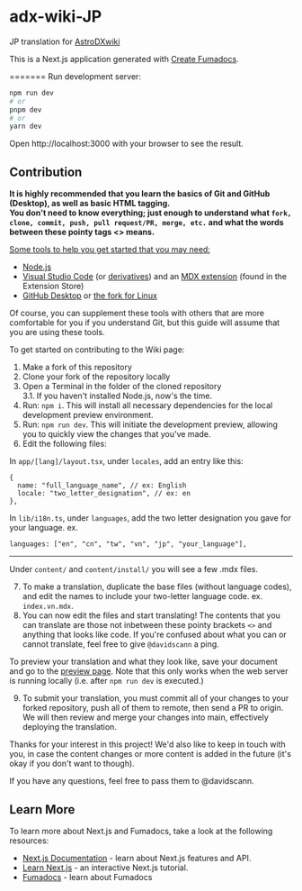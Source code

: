 # adx-wiki-JP

JP translation for [AstroDXwiki](https://wiki.astrodx.com)

This is a Next.js application generated with
[Create Fumadocs](https://github.com/fuma-nama/fumadocs).

=======
Run development server:

```bash
npm run dev
# or
pnpm dev
# or
yarn dev
```

Open http://localhost:3000 with your browser to see the result.

## Contribution
<strong>It is highly recommended that you learn the basics of Git and GitHub (Desktop), as well as basic HTML tagging.<br> You don't need to know everything; just enough to understand what `fork, clone, commit, push, pull request/PR, merge, etc.` and what the words between these pointy tags <\> means. </strong>

<ins>Some tools to help you get started that you may need:</ins>
- [Node.js](https://nodejs.org)
- [Visual Studio Code](https://code.visualstudio.com/) (or [derivatives](https://vscodium.com/)) and an [MDX extension](https://marketplace.visualstudio.com/items?itemName=unifiedjs.vscode-mdx) (found in the Extension Store)
- [GitHub Desktop](https://desktop.github.com/download/) or [the fork for Linux](https://github.com/shiftkey/desktop)

Of course, you can supplement these tools with others that are more comfortable for you if you understand Git, but this guide will assume that you are using these tools.

To get started on contributing to the Wiki page:
1. Make a fork of this repository
2. Clone your fork of the repository locally
3. Open a Terminal in the folder of the cloned repository<br>
    3.1. If you haven't installed Node.js, now's the time.
4. Run: `npm i`. This will install all necessary dependencies for the local development preview environment.
5. Run: `npm run dev`. This will initiate the development preview, allowing you to quickly view the changes that you've made.
6. Edit the following files:

In `app/[lang]/layout.tsx`, under `locales`, add an entry like this:
```
{
  name: "full_language_name", // ex: English
  locale: "two_letter_designation", // ex: en
},
```

In `lib/i18n.ts`, under `languages`, add the two letter designation you gave for your language.
ex.
```
languages: ["en", "cn", "tw", "vn", "jp", "your_language"],
```
***
Under `content/` and `content/install/` you will see a few .mdx files.

7. To make a translation, duplicate the base files (without language codes), and edit the names to include your two-letter language code. ex. `index.vn.mdx`.
8. You can now edit the files and start translating! The contents that you can translate are those not inbetween these pointy brackets `<>` and anything that looks like code. If you're confused about what you can or cannot translate, feel free to give `@davidscann` a ping.

To preview your translation and what they look like, save your document and go to the [preview page](http://localhost:3000). Note that this only works when the web server is running locally (i.e. after `npm run dev` is executed.)

9. To submit your translation, you must commit all of your changes to your forked repository, push all of them to remote, then send a PR to origin. We will then review and merge your changes into main, effectively deploying the translation.

Thanks for your interest in this project! We'd also like to keep in touch with you, in case the content changes or more content is added in the future (it's okay if you don't want to though).

If you have any questions, feel free to pass them to @davidscann.
  
## Learn More

To learn more about Next.js and Fumadocs, take a look at the following
resources:

- [Next.js Documentation](https://nextjs.org/docs) - learn about Next.js
  features and API.
- [Learn Next.js](https://nextjs.org/learn) - an interactive Next.js tutorial.
- [Fumadocs](https://fumadocs.vercel.app) - learn about Fumadocs
